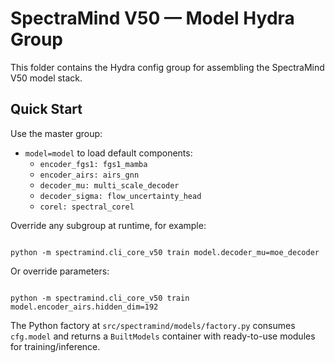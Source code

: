 # SpectraMind V50 — Model Hydra Group

This folder contains the Hydra config group for assembling the SpectraMind V50 model stack.

## Quick Start
Use the master group:
- `model=model` to load default components:
  - `encoder_fgs1: fgs1_mamba`
  - `encoder_airs: airs_gnn`
  - `decoder_mu: multi_scale_decoder`
  - `decoder_sigma: flow_uncertainty_head`
  - `corel: spectral_corel`

Override any subgroup at runtime, for example:
```

python -m spectramind.cli_core_v50 train model.decoder_mu=moe_decoder

```

Or override parameters:
```

python -m spectramind.cli_core_v50 train model.encoder_airs.hidden_dim=192

```

The Python factory at `src/spectramind/models/factory.py` consumes `cfg.model` and returns a
`BuiltModels` container with ready-to-use modules for training/inference.
